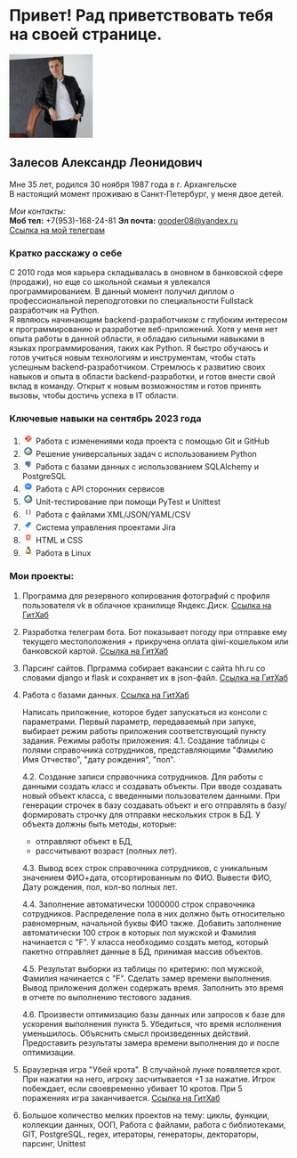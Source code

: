 # Привет! Рад приветствовать тебя на своей странице.

<img src="ava.jpg" width="150" height="150"> 

## Залесов Александр Леонидович

Мне 35 лет, родился 30 ноября 1987 года в г. Архангельске  
В настоящий момент проживаю в Санкт-Петербург, у меня двое детей.

_Мои контакты:_  
**Моб тел:** +7(953)-168-24-81 
**Эл почта:** gooder08@yandex.ru   
[Ссылка на мой телеграм](https://t.me/gooder08)

### Кратко расскажу о себе  
<div class="text-justify">С 2010 года моя карьера складывалась в оновном в банковской сфере (продажи), 
но еще со школьной скамьи я увлекался программированием. В данный момент получил диплом о профессиональной переподготовки по специальности Fullstack разработчик на Python.</div>
<div>Я являюсь начинающим backend-разработчиком с глубоким интересом к программированию и разработке веб-приложений. Хотя у меня нет опыта работы в данной области, я обладаю сильными навыками в языках программирования, таких как Python. Я быстро обучаюсь и готов учиться новым технологиям и инструментам, чтобы стать успешным backend-разработчиком. Cтремлюсь к развитию своих навыков и опыта в области backend-разработки, и готов внести свой вклад в команду. Открыт к новым возможностям и готов принять вызовы, чтобы достичь успеха в IT области.</div>  
 
### Ключевые навыки на сентябрь 2023 года
1. <img src="labels/tools_GIT_color.png" width="20" height="20"> Работа с изменениями кода проекта с помощью Git и GitHub
2. <img src="labels/tools_Python_color.png" width="20" height="20"> Решение универсальных задач с использованием Python
3. <img src="labels/tools_PostgreSQL_color.png" width="20" height="20"> Работа с базами данных с использованием SQLAlchemy и PostgreSQL
4. <img src="labels/tools_API_color.png" width="20" height="20"> Работа с API сторонних сервисов
5. <img src="labels/tools_Python_color.png" width="20" height="20"> Unit-тестирование при помощи PyTest и Unittest
6. <img src="labels/tools_XML.JSON.YAML.CSV_black.png" width="20" height="20"> Работа с файлами XML/JSON/YAML/CSV
7. <img src="labels/tools_JIRA_color.png" width="20" height="20"> Система управления проектами Jira
8. <img src="labels/tools_HTML5_color.png" width="20" height="20"> HTML и CSS
9. <img src="labels/tools_Linux_color.png" width="20" height="20"> Работа в Linux

### Мои проекты:
1.  Программа для резервного копирования фотографий с профиля пользователя vk в облачное хранилище Яндекс.Диск. [Ссылка на ГитХаб](https://github.com/gooder08/course_work) 
2.  Разработка телеграм бота. Бот показывает погоду при отправке ему текущего местоположения + прикручена оплата qiwi-кошельком или банковской картой. [Ссылка на ГитХаб](https://github.com/gooder08/bot/blob/main/bot.py) 
3. Парсинг сайтов. Прграмма собирает вакансии с сайта hh.ru со словами django и flask и сохраняет их в json-файл. [Ссылка на ГитХаб](https://github.com/gooder08/Web-scrapping)
4. Работа с базами данных. [Ссылка на ГитХаб](https://github.com/gooder08/test_PTMK)
   <div>Написать приложение, которое будет запускаться из консоли с параметрами. Первый параметр, передаваемый при запуке, выбирает режим работы приложения соответствующий пункту задания.
   Режимы работы приложения:
    4.1. Создание таблицы с полями справочника сотрудников, представляющими "Фамилию Имя Отчество", "дату рождения", "пол".

    4.2. Создание записи справочника сотрудников.
    Для работы с данными создать класс и создавать объекты. При вводе создавать новый объект класса, с введенными пользователем данными.
    При генерации строчек в базу создавать объект и его отправлять в базу/формировать строчку для отправки нескольких строк в БД.
    У объекта должны быть методы, которые:
   - отправляют объект в БД,
   - рассчитывают возраст (полных лет).

    4.3. Вывод всех строк справочника сотрудников, с уникальным значением ФИО+дата, отсортированным по ФИО. Вывести ФИО, Дату рождения, пол, кол-во полных лет.

   4.4. Заполнение автоматически 1000000 строк справочника сотрудников. Распределение пола в них должно быть относительно равномерным, начальной буквы ФИО также. Добавить заполнение автоматически 100 строк в которых пол мужской и Фамилия начинается с "F".
    У класса необходимо создать метод, который пакетно отправляет данные в БД, принимая массив объектов.


   4.5. Результат выборки из таблицы по критерию: пол мужской, Фамилия начинается с "F". Сделать замер времени выполнения.
    Вывод приложения должен содержать время. Заполнить это время в отчете по выполнению тестового задания.

   4.6. Произвести оптимизацию базы данных или запросов к базе для ускорения выполнения пункта 5. Убедиться, что время исполнения уменьшилось. Объяснить смысл произведенных действий. Предоставить результаты замера времени выполнения до и после оптимизации.</div>
6. Браузерная игра "Убей крота".  В случайной лунке появляется крот. При нажатии на него, игроку засчитывается +1 за нажатие. Игрок побеждает, если своевременно убивает 10 кротов. При 5 поражениях игра заканчивается. [Ссылка на ГитХаб](https://github.com/gooder08/Game_kill_the_mole)
7. Большое количество мелких проектов на тему: циклы, функции, коллекции данных, ООП, Работа с файлами, работа с библиотеками, GIT, PostgreSQL, regex, итераторы, генераторы, дектораторы, парсинг, Unittest



